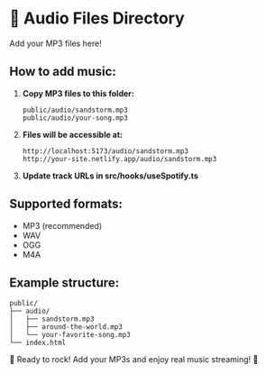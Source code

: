 # 🎵 Audio Files Directory

Add your MP3 files here!

## How to add music:

1. **Copy MP3 files to this folder:**
   ```
   public/audio/sandstorm.mp3
   public/audio/your-song.mp3
   ```

2. **Files will be accessible at:**
   ```
   http://localhost:5173/audio/sandstorm.mp3
   http://your-site.netlify.app/audio/sandstorm.mp3
   ```

3. **Update track URLs in src/hooks/useSpotify.ts**

## Supported formats:
- MP3 (recommended)
- WAV
- OGG
- M4A

## Example structure:
```
public/
├── audio/
│   ├── sandstorm.mp3
│   ├── around-the-world.mp3
│   └── your-favorite-song.mp3
└── index.html
```

🎵 Ready to rock! Add your MP3s and enjoy real music streaming! 🎵